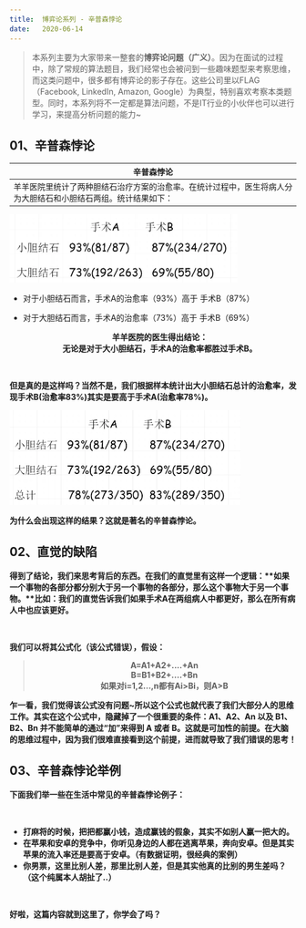 ```yaml
---
title:	博弈论系列 - 辛普森悖论
date:	2020-06-14
---
```


> 本系列主要为大家带来一整套的**博弈论问题（广义）**。因为在面试的过程中，除了常规的算法题目，我们经常也会被问到一些趣味题型来考察思维，而这类问题中，很多都有博弈论的影子存在。这些公司里以FLAG（Facebook, LinkedIn, Amazon, Google）为典型，特别喜欢考察本类题型。同时，本系列将不一定都是算法问题，不是IT行业的小伙伴也可以进行学习，来提高分析问题的能力~

## 01、辛普森悖论

| 辛普森悖论                                                   |
| ------------------------------------------------------------ |
| 羊羊医院里统计了两种胆结石治疗方案的治愈率。在统计过程中，医生将病人分为大胆结石和小胆结石两组。统计结果如下： |

<img src="./602/1.jpg" alt="img" style="zoom:50%;" />

- 对于小胆结石而言，手术A的治愈率（93%）高于 手术B（87%）

- 对于大胆结石而言，手术A的治愈率（73%）高于 手术B（69%）

  <center><b>羊羊医院的医生得出结论： <b><center>

  <center>  无论是对于大小胆结石，手术A的治愈率都胜过手术B。<center>

<br/>

但是真的是这样吗？当然不是，我们根据样本统计出大小胆结石总计的治愈率，发现**手术B(治愈率83%)其实是要高于手术A(治愈率78%)**。

<img src="./602/2.jpg" alt="img" style="zoom:50%;" />

为什么会出现这样的结果？这就是著名的**辛普森悖论。**

## 02、直觉的缺陷

得到了结论，我们来思考背后的东西。在我们的直觉里有这样一个逻辑：**如果一个事物的各部分都分别大于另一个事物的各部分，那么这个事物大于另一个事物。**比如：我们的直觉告诉我们如果手术A在两组病人中都更好，那么在所有病人中也应该更好。

<br/>

我们可以将其公式化（**该公式错误**），假设：

><center><b>A=A1+A2+....+An <b><center>
><center><b>B=B1+B2+....+Bn<b><center>
><center><b>如果对i=1,2...,n都有Ai>Bi，则A>B<b><center>   

乍一看，我们觉得该公式没有问题~所以这个公式也就代表了我们大部分人的思维工作。其实在这个公式中，隐藏掉了一个很重要的条件：**A1、A2、An 以及 B1、B2、Bn 并不能简单的通过“加”来得到 A 或者 B**。这就是**可加性**的前提。在大脑的思维过程中，因为我们很难直接看到这个前提，进而就导致了我们错误的思考！

## 03、辛普森悖论举例

下面我们举一些在生活中常见的辛普森悖论例子：

<br/>

- 打麻将的时候，把把都赢小钱，造成赢钱的假象，其实不如别人赢一把大的。
- 在苹果和安卓的竞争中，你听见身边的人都在逃离苹果，奔向安卓。但是其实苹果的流入率还是要高于安卓。（有数据证明，很经典的案例）
- 你男票，这里比别人差，那里比别人差，但是其实他真的比别的男生差吗？（这个纯属本人胡扯了..）

<br/>

好啦，这篇内容就到这里了，你学会了吗？